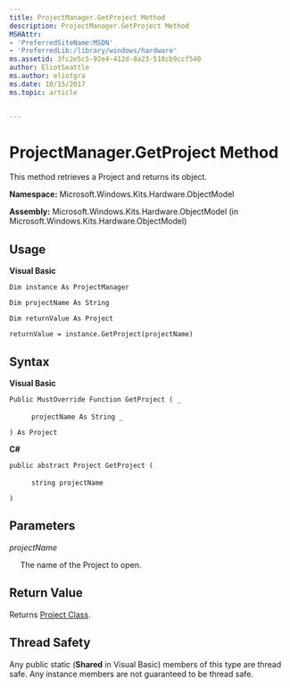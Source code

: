 ```yaml
---
title: ProjectManager.GetProject Method
description: ProjectManager.GetProject Method
MSHAttr:
- 'PreferredSiteName:MSDN'
- 'PreferredLib:/library/windows/hardware'
ms.assetid: 3fc2e5c5-92e4-412d-8a23-518cb9ccf540
author: EliotSeattle
ms.author: eliotgra
ms.date: 10/15/2017
ms.topic: article


---
```


# ProjectManager.GetProject Method


This method retrieves a Project and returns its object.

**Namespace:** Microsoft.Windows.Kits.Hardware.ObjectModel

**Assembly:** Microsoft.Windows.Kits.Hardware.ObjectModel (in Microsoft.Windows.Kits.Hardware.ObjectModel)

## <span id="Usage"></span><span id="usage"></span><span id="USAGE"></span>Usage


**Visual Basic**

`Dim instance As ProjectManager`

`Dim projectName As String`

`Dim returnValue As Project`

`returnValue = instance.GetProject(projectName)`

## <span id="Syntax"></span><span id="syntax"></span><span id="SYNTAX"></span>Syntax


**Visual Basic**

`Public MustOverride Function GetProject ( _`

          `projectName As String _`

`) As Project`

**C#**

`public abstract Project GetProject (`

          `string projectName`

`) `

## <span id="Parameters"></span><span id="parameters"></span><span id="PARAMETERS"></span>Parameters


*projectName*

     The name of the Project to open.

## <span id="Return_Value"></span><span id="return_value"></span><span id="RETURN_VALUE"></span>Return Value


Returns [Project Class](project-class.md).

## <span id="Thread_Safety"></span><span id="thread_safety"></span><span id="THREAD_SAFETY"></span>Thread Safety


Any public static (**Shared** in Visual Basic) members of this type are thread safe. Any instance members are not guaranteed to be thread safe.

 

 






